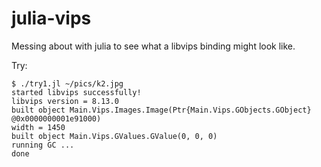 # julia-vips

Messing about with julia to see what a libvips binding might look like.

Try:

```
$ ./try1.jl ~/pics/k2.jpg
started libvips successfully!
libvips version = 8.13.0
built object Main.Vips.Images.Image(Ptr{Main.Vips.GObjects.GObject} @0x0000000001e91000)
width = 1450
built object Main.Vips.GValues.GValue(0, 0, 0)
running GC ...
done
```
